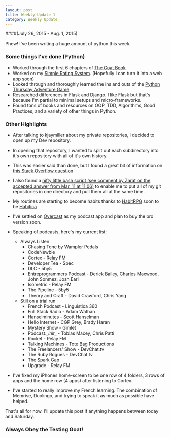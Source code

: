 ```yaml
---
layout: post
title: Weekly Update 1
category: Weekly Update
---
```

####(July 26, 2015 - Aug. 1, 2015)

Phew! I've been writing a huge amount of python this week.

### Some things I've done (Python)
* Worked through the first 6 chapters of [The Goat Book](http://chimera.labs.oreilly.com/books/1234000000754/index.html)
* Worked on my [Simple Rating System](https://github.com/kylegalloway/Simple-Rating-System). (Hopefully I can turn it into a web app soon)
* Looked through and thoroughly learned the ins and outs of the [Python Thursday Adventure Game](https://github.com/code-newbies/python-thursday-adventure)
* Researched differences in Flask and Django. I like Flask but that's because I'm partial to minimal setups and micro-frameworks.
* Found tons of books and resources on OOP, TDD, Algorithms, Good Practices, and a variety of other things in Python.

### Other Highlights
* After talking to kjaymiller about my private repositories, I decided to open up my Dev repository.
* In opening that repository, I wanted to split out each subdirectory into it's own repository with all of it's own history.
* This was easier said than done, but I found a great bit of information on [this Stack Overflow question](http://stackoverflow.com/questions/359424/detach-subdirectory-into-separate-git-repository/17864475#17864475)
* I also found a [nifty little bash script (see comment by Zarat on the accepted answer from Mar. 11 at 11:06)](http://stackoverflow.com/questions/3497123/run-git-pull-over-all-subdirectories) to enable me to put all of my git repositories in one directory and pull them all at the same time.
* My routines are starting to become habits thanks to [HabitRPG](https://habitrpg.com) soon to be [Habitica](https://habitica.com)
* I've settled on [Overcast](https://overcast.fm) as my podcast app and plan to buy the pro version soon.
* Speaking of podcasts, here's my current list:
    * Always Listen
        * Chasing Tone by Wampler Pedals
        * CodeNewbie
        * Cortex - Relay FM
        * Developer Tea - Spec
        * DLC - 5by5
        * Entreprogrammers Podcast - Derick Bailey, Charles Maxwood, John Sonmez, Josh Earl
        * Isometric - Relay FM
        * The Pipeline - 5by5
        * Theory and Craft - David Crawford, Chris Yang
    * Still on a trial run
        * French Podcast - Linguistica 360
        * Full Stack Radio - Adam Wathan
        * Hanselminutes - Scott Hanselman
        * Hello Internet - CGP Grey, Brady Haran
        * Mystery Show - Gimlet
        * Podcast.\__init__ - Tobias Macey, Chris Patti
        * Rocket - Relay FM
        * Talking Machines - Tote Bag Productions
        * The Freelancers' Show - DevChat.tv
        * The Ruby Rogues - DevChat.tv
        * The Spark Gap
        * Upgrade - Relay FM

* I've fixed my iPhones home-screen to be one row of 4 folders, 3 rows of apps and the home row (4 apps) after listening to Cortex.
* I've started to really improve my French learning. The combination of Memrise, Duolingo, and trying to speak it as much as possible have helped.


That's all for now. I'll update this post if anything happens between today and Saturday.

### Always Obey the Testing Goat!

